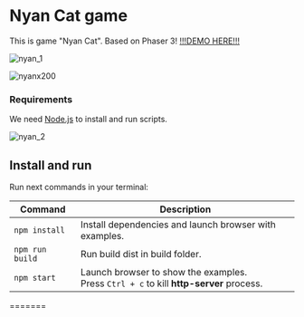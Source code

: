 # Nyan Cat game

This is game "Nyan Cat". Based on Phaser 3!
[!!!DEMO HERE!!!](http://catostrovsky.ru/demo/nyan-cat/)

![nyan_1](https://user-images.githubusercontent.com/13501355/151674968-fa0a9823-6f77-4910-a87a-e5b7768c2c3d.JPG)

![nyanx200](https://user-images.githubusercontent.com/13501355/151674980-24615284-731b-4232-a3a2-807dbe7c2bee.png)

### Requirements

We need [Node.js](https://nodejs.org) to install and run scripts.

![nyan_2](https://user-images.githubusercontent.com/13501355/151674988-d7007e26-a793-4373-a254-5c1ba400abb9.JPG)

## Install and run

Run next commands in your terminal:

| Command | Description |
|---------|-------------|
| `npm install` | Install dependencies and launch browser with examples.|
| `npm run build` | Run build dist in build folder.|
| `npm start` | Launch browser to show the examples. <br> Press `Ctrl + c` to kill **http-server** process. |
=======
